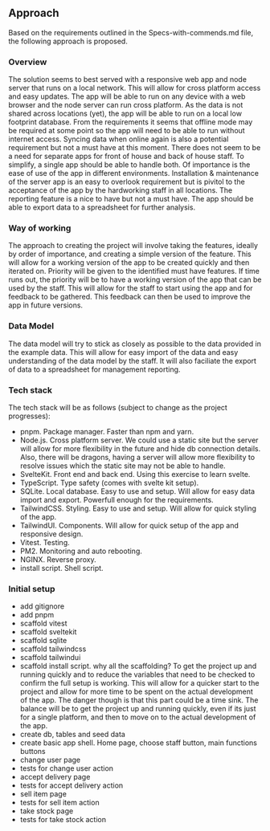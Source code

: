 ## Approach
Based on the requirements outlined in the Specs-with-commends.md file, the following approach is proposed.
### Overview
The solution seems to best served with a responsive web app and node server that runs on a local network.
This will allow for cross platform access and easy updates.
The app will be able to run on any device with a web browser and the node server can run cross platform.
As the data is not shared across locations (yet), the app will be able to run on a local low footprint database.
From the requirements it seems that offline mode may be required at some point so the app will need to be able to run without internet access. Syncing data when online again is also a potential requirement but not a must have at this moment.
There does not seem to be a need for separate apps for front of house and back of house staff. To simplify, a single app should be able to handle both.
Of importance is the ease of use of the app in different environments.
Installation & maintenance of the server app is an easy to overlook requirement but is pivitol to the acceptance of the app by the hardworking staff in all locations.
The reporting feature is a nice to have but not a must have. The app should be able to export data to a spreadsheet for further analysis.

### Way of working
The approach to creating the project will involve taking the features, ideally by order of importance, and creating a simple version of the feature. This will allow for a working version of the app to be created quickly and then iterated on. Priority will be given to the identified must have features.
If time runs out, the priority will be to have a working version of the app that can be used by the staff. This will allow for the staff to start using the app and for feedback to be gathered. This feedback can then be used to improve the app in future versions.

### Data Model
The data model will try to stick as closely as possible to the data provided in the example data. This will allow for easy import of the data and easy understanding of the data model by the staff.
It will also faciliate the export of data to a spreadsheet for management reporting.


### Tech stack
The tech stack will be as follows (subject to change as the project progresses):
- pnpm. Package manager. Faster than npm and yarn.
- Node.js. Cross platform server. We could use a static site but the server will allow for more flexibility in the future and hide db connection details. Also, there will be dragons, having a server will allow more flexibility to resolve issues which the static site may not be able to handle.
- SvelteKit. Front end and back end. Using this exercise to learn svelte.
- TypeScript. Type safety (comes with svelte kit setup).
- SQLite. Local database. Easy to use and setup. Will allow for easy data import and export. Powerfull enough for the requirements.
- TailwindCSS. Styling. Easy to use and setup. Will allow for quick styling of the app.
- TailwindUI. Components. Will allow for quick setup of the app and responsive design.
- Vitest. Testing.
- PM2. Monitoring and auto rebooting.
- NGINX. Reverse proxy.
- install script. Shell script.


### Initial setup
- add gitignore
- add pnpm
- scaffold vitest
- scaffold sveltekit
- scaffold sqlite
- scaffold tailwindcss
- scaffold tailwindui
- scaffold install script. why all the scaffolding? To get the project up and running quickly and to reduce the variables that need to be checked to confirm the full setup is working. This will allow for a quicker start to the project and allow for more time to be spent on the actual development of the app. The danger though is that this part could be a time sink. The balance will be to get the project up and running quickly, even if its just for a single platform, and then to move on to the actual development of the app.
- create db, tables and seed data
- create basic app shell. Home page, choose staff button, main functions buttons
- change user page
- tests for change user action
- accept delivery page
- tests for accept delivery action
- sell item page
- tests for sell item action
- take stock page
- tests for take stock action